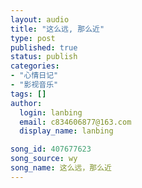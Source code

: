 ```yaml
---
layout: audio
title: "这么远, 那么近"
type: post
published: true
status: publish
categories:
- "心情日记"
- "影视音乐"
tags: []
author:
  login: lanbing
  email: c834606877@163.com
  display_name: lanbing

song_id: 407677623
song_source: wy
song_name: 这么远，那么近
---
```




